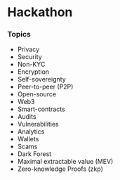 # Hackathon

### Topics

* Privacy
* Security
* Non-KYC
* Encryption
* Self-sovereignty
* Peer-to-peer (P2P)
* Open-source
* Web3
* Smart-contracts
* Audits
* Vulnerabilities
* Analytics
* Wallets
* Scams
* Dark Forest
* Maximal extractable value (MEV)
* Zero-knowledge Proofs (zkp)
